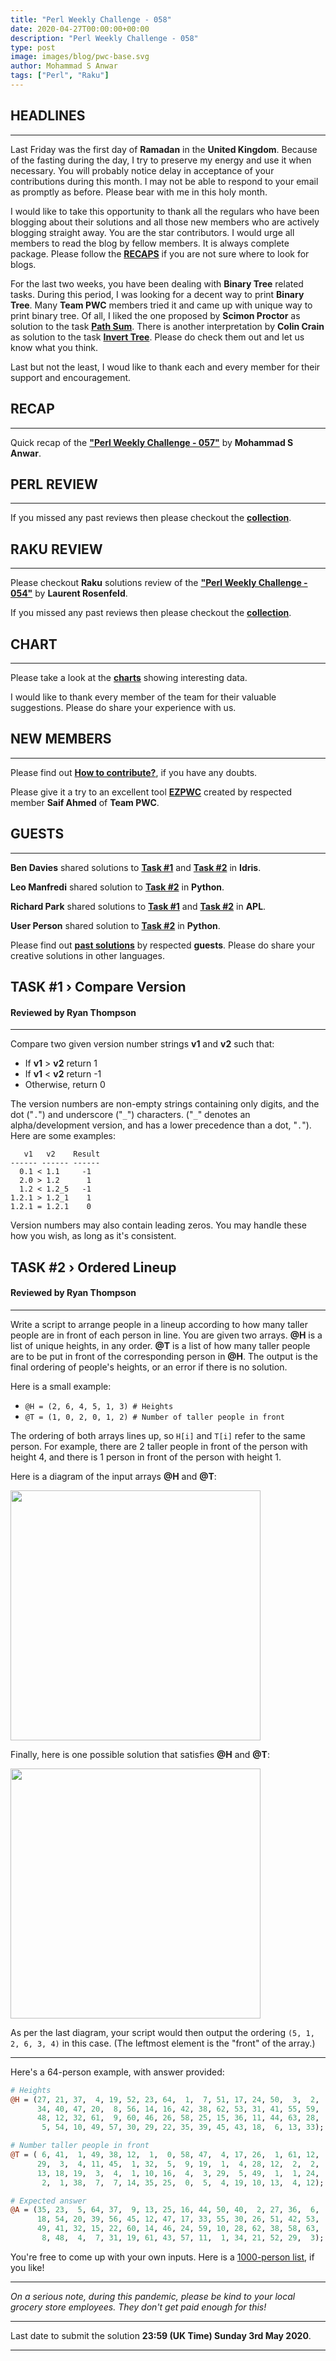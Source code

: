 ```yaml
---
title: "Perl Weekly Challenge - 058"
date: 2020-04-27T00:00:00+00:00
description: "Perl Weekly Challenge - 058"
type: post
image: images/blog/pwc-base.svg
author: Mohammad S Anwar
tags: ["Perl", "Raku"]
---
```


## HEADLINES

***

Last Friday was the first day of **Ramadan** in the **United Kingdom**. Because of the fasting during the day, I try to preserve my energy and use it when necessary. You will probably notice delay in acceptance of your contributions during this month. I may not be able to respond to your email as promptly as before. Please bear with me in this holy month.

I would like to take this opportunity to thank all the regulars who have been blogging about their solutions and all those new members who are actively blogging straight away. You are the star contributors. I would urge all members to read the blog by fellow members. It is always complete package. Please follow the **[RECAPS](/recaps)** if you are not sure where to look for blogs.

For the last two weeks, you have been dealing with **Binary Tree** related tasks. During this period, I was looking for a decent way to print **Binary Tree**. Many **Team PWC** members tried it and came up with unique way to print binary tree. Of all, I liked the one proposed by **Scimon Proctor** as solution to the task **[Path Sum](https://github.com/manwar/perlweeklychallenge-club/blob/master/challenge-056/simon-proctor/raku/ch-2.p6)**. There is another interpretation by **Colin Crain** as solution to the task **[Invert Tree](https://github.com/manwar/perlweeklychallenge-club/blob/master/challenge-057/colin-crain/perl/ch-1.pl)**. Please do check them out and let us know what you think.

Last but not the least, I woud like to thank each and every member for their support and encouragement.

## RECAP

***

Quick recap of the [**"Perl Weekly Challenge - 057"**](/blog/recap-challenge-057) by **Mohammad S Anwar**.

## PERL REVIEW

***

If you missed any past reviews then please checkout the [**collection**](/p5-reviews).

## RAKU REVIEW

***

Please checkout **Raku** solutions review of the **["Perl Weekly Challenge - 054"](/blog/p6-review-challenge-054)** by **Laurent Rosenfeld**.

If you missed any past reviews then please checkout the [**collection**](/p6-reviews).

## CHART

***

Please take a look at the [**charts**](/chart) showing interesting data.

I would like to thank every member of the team for their valuable suggestions. Please do share your experience with us.

## NEW MEMBERS

***

Please find out [**How to contribute?**](/blog/how-to-contribute), if you have any doubts.

Please give it a try to an excellent tool [**EZPWC**](https://github.com/saiftynet/EZPWC) created by respected member **Saif Ahmed** of **Team PWC**.

## GUESTS

***

**Ben Davies** shared solutions to [**Task #1**](https://github.com/manwar/perlweeklychallenge-club/blob/master/challenge-057/ben-davies/idris/ch-1.idr) and [**Task #2**](https://github.com/manwar/perlweeklychallenge-club/blob/master/challenge-057/ben-davies/idris/ch-2.idr) in **Idris**.

**Leo Manfredi** shared solution to [**Task #2**](https://github.com/manwar/perlweeklychallenge-club/blob/master/challenge-057/manfredi/python/ch-2.py) in **Python**.

**Richard Park** shared solutions to [**Task #1**](https://github.com/manwar/perlweeklychallenge-club/blob/master/challenge-057/richard-park/apl/ch-1.aplf) and [**Task #2**](https://github.com/manwar/perlweeklychallenge-club/blob/master/challenge-057/richard-park/apl/ch-2.aplf) in **APL**.

**User Person** shared solution to [**Task #2**](https://github.com/manwar/perlweeklychallenge-club/blob/master/challenge-055/user-person/python/ch-2.py) in **Python**.

Please find out [**past solutions**](/blog/guest-contribution) by respected **guests**. Please do share your creative solutions in other languages.

## TASK #1 › Compare Version

#### Reviewed by Ryan Thompson

***

Compare two given version number strings **v1** and **v2** such that:

 * If **v1** > **v2** return 1
 * If **v1** < **v2** return -1
 * Otherwise, return 0

The version numbers are non-empty strings containing only digits, and the dot ("`.`") and underscore ("`_`") characters. ("`_`" denotes an alpha/development version, and has a lower precedence than a dot, "`.`"). Here are some examples:

```
   v1   v2    Result
------ ------ ------
  0.1 < 1.1     -1
  2.0 > 1.2      1
  1.2 < 1.2_5   -1
1.2.1 > 1.2_1    1
1.2.1 = 1.2.1    0
```

Version numbers may also contain leading zeros. You may handle these how you wish, as long as it's consistent.


## TASK #2 › Ordered Lineup

#### Reviewed by Ryan Thompson

***

Write a script to arrange people in a lineup according to how many taller people are in front of each person in line. You are given two arrays. **@H** is a list of unique heights, in any order. **@T** is a list of how many taller people are to be put in front of the corresponding person in **@H**. The output is the final ordering of people's heights, or an error if there is no solution.

Here is a small example:

 * `@H = (2, 6, 4, 5, 1, 3) # Heights`
 * `@T = (1, 0, 2, 0, 1, 2) # Number of taller people in front`

The ordering of both arrays lines up, so `H[i]` and `T[i]` refer to the same person. For example, there are 2 taller people in front of the person with height 4, and there is 1 person in front of the person with height 1.

Here is a diagram of the input arrays **@H** and **@T**:

<img src="/images/blog/pwc-058-1.svg" width=400 />

Finally, here is one possible solution that satisfies **@H** and **@T**:

<img src="/images/blog/pwc-058-2.svg" width=400 />

As per the last diagram, your script would then output the ordering `(5, 1, 2, 6, 3, 4)` in this case. (The leftmost element is the "front" of the array.)

***

Here's a 64-person example, with answer provided:

```perl
# Heights
@H = (27, 21, 37,  4, 19, 52, 23, 64,  1,  7, 51, 17, 24, 50,  3,  2,
      34, 40, 47, 20,  8, 56, 14, 16, 42, 38, 62, 53, 31, 41, 55, 59,
      48, 12, 32, 61,  9, 60, 46, 26, 58, 25, 15, 36, 11, 44, 63, 28,
       5, 54, 10, 49, 57, 30, 29, 22, 35, 39, 45, 43, 18,  6, 13, 33);

# Number taller people in front
@T = ( 6, 41,  1, 49, 38, 12,  1,  0, 58, 47,  4, 17, 26,  1, 61, 12,
      29,  3,  4, 11, 45,  1, 32,  5,  9, 19,  1,  4, 28, 12,  2,  2,
      13, 18, 19,  3,  4,  1, 10, 16,  4,  3, 29,  5, 49,  1,  1, 24,
       2,  1, 38,  7,  7, 14, 35, 25,  0,  5,  4, 19, 10, 13,  4, 12);

# Expected answer
@A = (35, 23,  5, 64, 37,  9, 13, 25, 16, 44, 50, 40,  2, 27, 36,  6,
      18, 54, 20, 39, 56, 45, 12, 47, 17, 33, 55, 30, 26, 51, 42, 53,
      49, 41, 32, 15, 22, 60, 14, 46, 24, 59, 10, 28, 62, 38, 58, 63,
       8, 48,  4,  7, 31, 19, 61, 43, 57, 11,  1, 34, 21, 52, 29,  3);
```

You're free to come up with your own inputs. Here is a [1000-person list](https://ry.ca/wp-content/uploads/2020/04/pwc_058_1000.txt), if you like!

***

*On a serious note, during this pandemic, please be kind to your local grocery store employees. They don't get paid enough for this!*

***

Last date to submit the solution **23:59 (UK Time) Sunday 3rd May 2020**.

***
